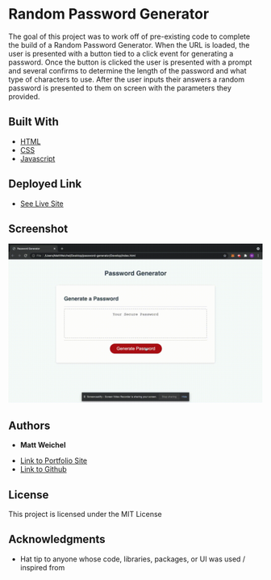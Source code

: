 # Random Password Generator

The goal of this project was to work off of pre-existing code to complete the build of a Random Password Generator.  When the URL is loaded, the user is presented with a button tied to a click event for generating a password.  Once the button is clicked the user is presented with a prompt and several confirms to determine the length of the password and what type of characters to use.  After the user inputs their answers a random password is presented to them on screen with the parameters they provided.


## Built With

* [HTML](https://developer.mozilla.org/en-US/docs/Web/HTML)
* [CSS](https://developer.mozilla.org/en-US/docs/Web/CSS)
* [Javascript](https://developer.mozilla.org/en-US/docs/Web/JavaScript)

## Deployed Link

* [See Live Site](https://maweiche.github.io/password-generator/)

## Screenshot

![gif of site in action](Assets/passwordgenerator.gif)


## Authors

* **Matt Weichel** 

- [Link to Portfolio Site](https://maweiche.github.io/myportfolio/)
- [Link to Github](https://github.com/maweiche)


## License

This project is licensed under the MIT License 

## Acknowledgments

* Hat tip to anyone whose code, libraries, packages, or UI was used  / inspired from

